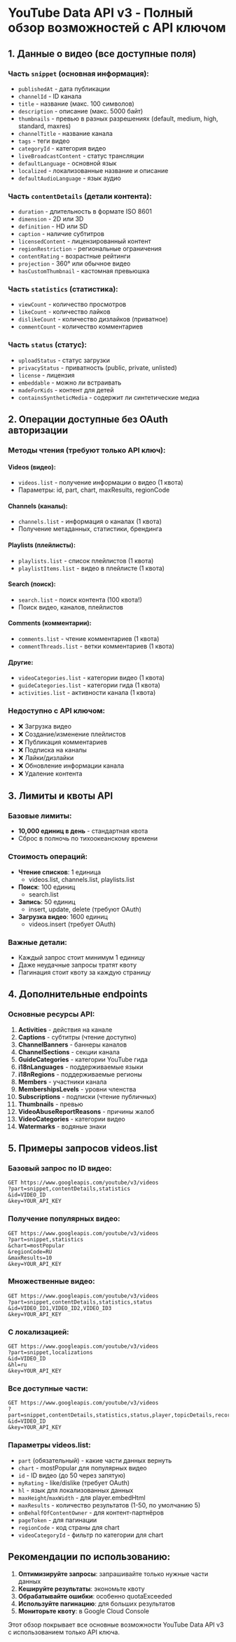 # YouTube Data API v3 - Полный обзор возможностей с API ключом

## 1. Данные о видео (все доступные поля)

### Часть `snippet` (основная информация):
- `publishedAt` - дата публикации
- `channelId` - ID канала
- `title` - название (макс. 100 символов)
- `description` - описание (макс. 5000 байт)
- `thumbnails` - превью в разных разрешениях (default, medium, high, standard, maxres)
- `channelTitle` - название канала
- `tags` - теги видео
- `categoryId` - категория видео
- `liveBroadcastContent` - статус трансляции
- `defaultLanguage` - основной язык
- `localized` - локализованные название и описание
- `defaultAudioLanguage` - язык аудио

### Часть `contentDetails` (детали контента):
- `duration` - длительность в формате ISO 8601
- `dimension` - 2D или 3D
- `definition` - HD или SD
- `caption` - наличие субтитров
- `licensedContent` - лицензированный контент
- `regionRestriction` - региональные ограничения
- `contentRating` - возрастные рейтинги
- `projection` - 360° или обычное видео
- `hasCustomThumbnail` - кастомная превьюшка

### Часть `statistics` (статистика):
- `viewCount` - количество просмотров
- `likeCount` - количество лайков
- `dislikeCount` - количество дизлайков (приватное)
- `commentCount` - количество комментариев

### Часть `status` (статус):
- `uploadStatus` - статус загрузки
- `privacyStatus` - приватность (public, private, unlisted)
- `license` - лицензия
- `embeddable` - можно ли встраивать
- `madeForKids` - контент для детей
- `containsSyntheticMedia` - содержит ли синтетические медиа

## 2. Операции доступные без OAuth авторизации

### Методы чтения (требуют только API ключ):

#### Videos (видео):
- `videos.list` - получение информации о видео (1 квота)
- Параметры: id, part, chart, maxResults, regionCode

#### Channels (каналы):
- `channels.list` - информация о каналах (1 квота)
- Получение метаданных, статистики, брендинга

#### Playlists (плейлисты):
- `playlists.list` - список плейлистов (1 квота)
- `playlistItems.list` - видео в плейлисте (1 квота)

#### Search (поиск):
- `search.list` - поиск контента (100 квота!)
- Поиск видео, каналов, плейлистов

#### Comments (комментарии):
- `comments.list` - чтение комментариев (1 квота)
- `commentThreads.list` - ветки комментариев (1 квота)

#### Другие:
- `videoCategories.list` - категории видео (1 квота)
- `guideCategories.list` - категории гида (1 квота)
- `activities.list` - активности канала (1 квота)

### Недоступно с API ключом:
- ❌ Загрузка видео
- ❌ Создание/изменение плейлистов
- ❌ Публикация комментариев
- ❌ Подписка на каналы
- ❌ Лайки/дизлайки
- ❌ Обновление информации канала
- ❌ Удаление контента

## 3. Лимиты и квоты API

### Базовые лимиты:
- **10,000 единиц в день** - стандартная квота
- Сброс в полночь по тихоокеанскому времени

### Стоимость операций:
- **Чтение списков**: 1 единица
  - videos.list, channels.list, playlists.list
- **Поиск**: 100 единиц
  - search.list
- **Запись**: 50 единиц
  - insert, update, delete (требуют OAuth)
- **Загрузка видео**: 1600 единиц
  - videos.insert (требует OAuth)

### Важные детали:
- Каждый запрос стоит минимум 1 единицу
- Даже неудачные запросы тратят квоту
- Пагинация стоит квоту за каждую страницу

## 4. Дополнительные endpoints

### Основные ресурсы API:

1. **Activities** - действия на канале
2. **Captions** - субтитры (чтение доступно)
3. **ChannelBanners** - баннеры каналов
4. **ChannelSections** - секции канала
5. **GuideCategories** - категории YouTube гида
6. **i18nLanguages** - поддерживаемые языки
7. **i18nRegions** - поддерживаемые регионы
8. **Members** - участники канала
9. **MembershipsLevels** - уровни членства
10. **Subscriptions** - подписки (чтение публичных)
11. **Thumbnails** - превью
12. **VideoAbuseReportReasons** - причины жалоб
13. **VideoCategories** - категории видео
14. **Watermarks** - водяные знаки

## 5. Примеры запросов videos.list

### Базовый запрос по ID видео:
```
GET https://www.googleapis.com/youtube/v3/videos
?part=snippet,contentDetails,statistics
&id=VIDEO_ID
&key=YOUR_API_KEY
```

### Получение популярных видео:
```
GET https://www.googleapis.com/youtube/v3/videos
?part=snippet,statistics
&chart=mostPopular
&regionCode=RU
&maxResults=10
&key=YOUR_API_KEY
```

### Множественные видео:
```
GET https://www.googleapis.com/youtube/v3/videos
?part=snippet,contentDetails,statistics,status
&id=VIDEO_ID1,VIDEO_ID2,VIDEO_ID3
&key=YOUR_API_KEY
```

### С локализацией:
```
GET https://www.googleapis.com/youtube/v3/videos
?part=snippet,localizations
&id=VIDEO_ID
&hl=ru
&key=YOUR_API_KEY
```

### Все доступные части:
```
GET https://www.googleapis.com/youtube/v3/videos
?part=snippet,contentDetails,statistics,status,player,topicDetails,recordingDetails,localizations
&id=VIDEO_ID
&key=YOUR_API_KEY
```

### Параметры videos.list:
- `part` (обязательный) - какие части данных вернуть
- `chart` - mostPopular для популярных видео
- `id` - ID видео (до 50 через запятую)
- `myRating` - like/dislike (требует OAuth)
- `hl` - язык для локализованных данных
- `maxHeight`/`maxWidth` - для player.embedHtml
- `maxResults` - количество результатов (1-50, по умолчанию 5)
- `onBehalfOfContentOwner` - для контент-партнёров
- `pageToken` - для пагинации
- `regionCode` - код страны для chart
- `videoCategoryId` - фильтр по категории для chart

## Рекомендации по использованию:

1. **Оптимизируйте запросы**: запрашивайте только нужные части данных
2. **Кешируйте результаты**: экономьте квоту
3. **Обрабатывайте ошибки**: особенно quotaExceeded
4. **Используйте пагинацию**: для больших результатов
5. **Мониторьте квоту**: в Google Cloud Console

Этот обзор покрывает все основные возможности YouTube Data API v3 с использованием только API ключа.